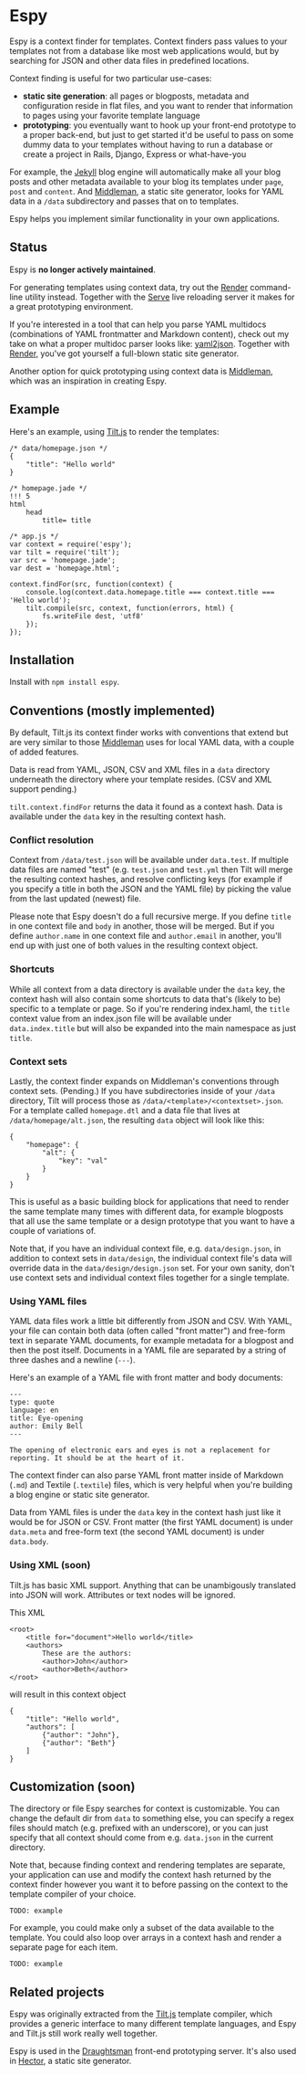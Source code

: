 # Espy

Espy is a context finder for templates. Context finders pass values to your templates not from a database like most web applications would, but by searching for JSON and other data files in predefined locations.

Context finding is useful for two particular use-cases: 

* **static site generation**: all pages or blogposts, metadata and configuration reside in flat files, and you want to render that information to pages using your favorite template language
* **prototyping**: you eventually want to hook up your front-end prototype to a proper back-end, but just to get started it'd be useful to pass on some dummy data to your templates without having to run a database or create a project in Rails, Django, Express or what-have-you

For example, the [Jekyll](https://github.com/mojombo/jekyll) blog engine will automatically make all your blog posts and other metadata available to your blog its templates under `page`, `post` and `content`. And [Middleman](http://middlemanapp.com), a static site generator, looks for YAML data in a `/data` subdirectory and passes that on to templates.

Espy helps you implement similar functionality in your own applications.

## Status

Espy is **no longer actively maintained**.

For generating templates using context data, try out the [Render](https://github.com/stdbrouw/render) command-line utility instead. Together with the [Serve](https://github.com/stdbrouw/serve) live reloading server it makes for a great prototyping environment.

If you're interested in a tool that can help you parse YAML multidocs (combinations of YAML frontmatter and Markdown content), check out my take on what a proper multidoc parser looks like: [yaml2json](https://github.com/stdbrouw/yaml2json). Together with [Render](https://github.com/stdbrouw/render), you've got yourself a full-blown static site generator.

Another option for quick prototyping using context data is [Middleman](http://middlemanapp.com/guides/local-yaml-data), which was an inspiration in creating Espy.

## Example

Here's an example, using [Tilt.js](https://github.com/stdbrouw/tilt.js) to render the templates: 

    /* data/homepage.json */
    {
        "title": "Hello world"
    }

    /* homepage.jade */
    !!! 5
    html
        head
            title= title

    /* app.js */
    var context = require('espy');
    var tilt = require('tilt');
    var src = 'homepage.jade';
    var dest = 'homepage.html';
    
    context.findFor(src, function(context) {
        console.log(context.data.homepage.title === context.title === 'Hello world');
        tilt.compile(src, context, function(errors, html) {
            fs.writeFile dest, 'utf8'
        });
    });

## Installation

Install with `npm install espy`.

## Conventions (mostly implemented)

By default, Tilt.js its context finder works with conventions that extend but are very similar to those [Middleman](http://middlemanapp.com/guides/local-yaml-data) uses for local YAML data, with a couple of added features.

Data is read from YAML, JSON, CSV and XML files in a `data` directory underneath the directory where your template resides. (CSV and XML support pending.)

`tilt.context.findFor` returns the data it found as a context hash. Data is available under the `data` key in the resulting context hash.

### Conflict resolution

Context from `/data/test.json` will be available under `data.test`. If multiple data files are named "test" (e.g. `test.json` and `test.yml` then Tilt will merge the resulting context hashes, and resolve conflicting keys (for example if you specify a title in both the JSON and the YAML file) by picking the value from the last updated (newest) file.

Please note that Espy doesn't do a full recursive merge. If you define `title` in one context file and `body` in another, those will be merged. But if you define `author.name` in one context file and `author.email` in another, you'll end up with just one of both values in the resulting context object.

### Shortcuts

While all context from a data directory is available under the `data` key, the context hash will also contain some shortcuts to data that's (likely to be) specific to a template or page. So if you're rendering index.haml, the `title` context value from an index.json file will be available under `data.index.title` but will also be expanded into the main namespace as just `title`.

### Context sets

Lastly, the context finder expands on Middleman's conventions through context sets. (Pending.) If you have subdirectories inside of your `/data` directory, Tilt will process those as `/data/<template>/<contextset>.json`. For a template called `homepage.dtl` and a data file that lives at `/data/homepage/alt.json`, the resulting `data` object will look like this:
  
    {
        "homepage": {
            "alt": {
                "key": "val"
            }
        }
    }

This is useful as a basic building block for applications that need to render the same template many times with different data, for example blogposts that all use the same template or a design prototype that you want to have a couple of variations of.

Note that, if you have an individual context file, e.g. `data/design.json`, in addition to context sets in `data/design`, the individual context file's data will override data in the `data/design/design.json` set. For your own sanity, don't use context sets and individual context files together for a single template.

### Using YAML files

YAML data files work a little bit differently from JSON and CSV. With YAML, your file can contain both data (often called "front matter") and free-form text in separate YAML documents, for example metadata for a blogpost and then the post itself. Documents in a YAML file are separated by a string of three dashes and a newline (`---`).

Here's an example of a YAML file with front matter and body documents: 

    ---
    type: quote
    language: en
    title: Eye-opening
    author: Emily Bell
    ---

    The opening of electronic ears and eyes is not a replacement for reporting. It should be at the heart of it.

The context finder can also parse YAML front matter inside of Markdown (`.md`) and Textile (`.textile`) files, which is very helpful when you're building a blog engine or static site generator.

Data from YAML files is under the `data` key in the context hash just like it would be for JSON or CSV. Front matter (the first YAML document) is under `data.meta` and free-form text (the second YAML document) is under `data.body`.

### Using XML (soon)

Tilt.js has basic XML support. Anything that can be unambigously translated into JSON will work. Attributes or text nodes will be ignored.

This XML

    <root>
        <title for="document">Hello world</title>
        <authors>
            These are the authors: 
            <author>John</author>
            <author>Beth</author>            
    </root>

will result in this context object

    {
        "title": "Hello world", 
        "authors": [
            {"author": "John"},
            {"author": "Beth"}
        ]
    }

## Customization (soon)

The directory or file Espy searches for context is customizable. You can change the default dir from `data` to something else, you can specify a regex files should match (e.g. prefixed with an underscore), or you can just specify that all context should come from e.g. `data.json` in the current directory.

Note that, because finding context and rendering templates are separate, your application can use and modify the context hash returned by the context finder however you want it to before passing on the context to the template compiler of your choice.

    TODO: example

For example, you could make only a subset of the data available to the template. You could also loop over arrays in a context hash and render a separate page for each item.

    TODO: example

## Related projects

Espy was originally extracted from the [Tilt.js](https://github.com/stdbrouw/tilt.js) template compiler, which provides a generic interface to many different template languages, and Espy and Tilt.js still work really well together.

Espy is used in the [Draughtsman](https://github.com/stdbrouw/draughtsman) front-end prototyping server. It's also used in [Hector](https://github.com/stdbrouw/hector), a static site generator.

